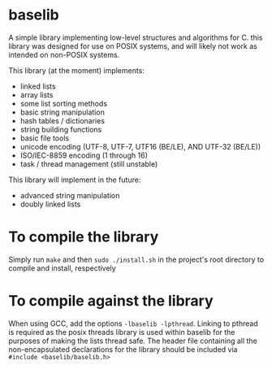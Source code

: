 # baselib

A simple library implementing low-level structures and algorithms for C. this library was designed for use on POSIX systems, and will likely not work as intended on non-POSIX systems. 

This library (at the moment) implements:

- linked lists
- array lists
- some list sorting methods
- basic string manipulation
- hash tables / dictionaries
- string building functions
- basic file tools
- unicode encoding (UTF-8, UTF-7, UTF16 (BE/LE), AND UTF-32 (BE/LE))
- ISO/IEC-8859 encoding (1 through 16)
- task / thread management (still unstable)

This library will implement in the future:

- advanced string manipulation
- doubly linked lists


# To compile the library

Simply run `make` and then `sudo ./install.sh` in the project's root directory to compile and install, respectively


# To compile against the library

When using GCC, add the options `-lbaselib -lpthread`. Linking to pthread is required as
the posix threads library is used within baselib for the purposes of making the lists 
thread safe. The header file containing all the non-encapsulated declarations for the library
should be included via `#include <baselib/baselib.h>`

